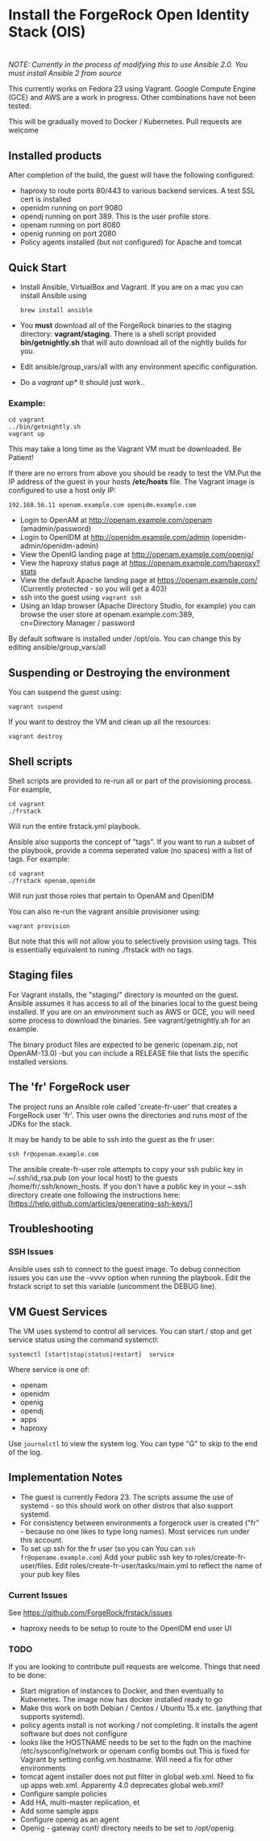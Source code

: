 # Install the ForgeRock Open Identity Stack (OIS)
#

*NOTE: Currently in the process of modifying this to use Ansible 2.0.
You must install Ansible 2 from source*


This currently works on Fedora 23 using Vagrant. Google Compute Engine (GCE) and AWS are a
work in progress. Other combinations have not been tested.

This will be gradually moved to Docker / Kubernetes. Pull requests are welcome


## Installed products

After completion of the build, the guest will have the following configured:

* haproxy to route ports 80/443 to various backend services. A test SSL cert is installed
* openidm running on port 9080
* opendj running on port 389. This is the user profile store.
* openam running on port 8080
* openig running on port 2080
* Policy agents installed (but not configured) for Apache and tomcat

## Quick Start

* Install Ansible, VirtualBox and Vagrant. If you are on a
  mac you can install Ansible using

  ```brew install ansible```

* You **must** download all of the ForgeRock binaries to the staging directory: **vagrant/staging**. There
is a shell script provided **bin/getnightly.sh** that will auto download all of the nightly builds for you.
* Edit ansible/group_vars/all with any environment specific configuration.
* Do a *vagrant up** It should just work..

### Example:

```
cd vagrant
../bin/getnightly.sh
vagrant up
```

This may take a long time as the Vagrant VM must be downloaded. Be Patient!

If there are no errors from above you should be ready to test the VM.Put the IP address of the guest in your
hosts **/etc/hosts** file. The Vagrant image is configured to use a host only IP:

`192.168.56.11 openam.example.com openidm.example.com`

* Login to OpenAM at http://openam.example.com/openam  (amadmin/password)
* Login to OpenIDM at http://openidm.example.com/admin  (openidm-admin/openidm-admin)
* View the OpenIG landing page at http://openam.example.com/openig/  
* View the haproxy status page at https://openam.example.com/haproxy?stats
* View the default Apache landing page at https://openam.example.com/   (Currently protected  - so you will get a 403)
* ssh into the guest using `vagrant ssh`
* Using an ldap browser (Apache Directory Studio, for example) you can browse the user store at openam.example.com:389,   
  cn=Directory Manager / password

By default software is installed under /opt/ois. You can change this by editing ansible/group_vars/all

## Suspending or Destroying the environment

You can suspend the guest using:

   ```vagrant suspend```

If you want to destroy the VM and clean up all the resources:

   ```vagrant destroy```


## Shell scripts

Shell scripts are provided to re-run all or part of the provisioning process. For example,

```
cd vagrant
./frstack
```

Will run the entire frstack.yml playbook.

Ansible also supports the concept of "tags". If you want to run a subset of the playbook, provide a comma seperated value (no spaces) with a list of tags. For example:

```
cd vagrant
./frstack openam,openidm
```

Will run just those roles that pertain to OpenAM and OpenIDM

You can also re-run the vagrant ansible provisioner using:

```
vagrant provision
```
But note that this will not allow you to selectively provision using tags. This is essentially equivalent to runing ./frstack
with no tags.


## Staging files

For Vagrant installs, the "staging/" directory is mounted on the guest. Ansible assumes it has access
   to all of the binaries local to the guest being installed. If you are on an environment such as
   AWS or GCE, you will need some process to download the binaries.  See vagrant/getnightly.sh for an example.

   The binary product files are expected to be generic (openam.zip, not OpenAM-13.0) -but you can include a
   RELEASE file that lists the specific installed versions.



## The 'fr' ForgeRock user

The project runs an Ansible role called 'create-fr-user' that creates a ForgeRock user 'fr'.
This user owns the directories and runs most of the JDKs for the stack.

It may be handy to be able to ssh into the guest as the fr user:

```ssh fr@openam.example.com```

The ansible create-fr-user role attempts to copy your ssh public key in ~/.ssh/id_rsa.pub (on your local host)
to the guests /home/fr/.ssh/known_hosts. If you don't have
a public key in your ~.ssh directory create one following the
instructions here: [https://help.github.com/articles/generating-ssh-keys/]


## Troubleshooting

### SSH Issues

Ansible uses ssh to connect to the guest image. To debug connection issues you can use the -vvvv option when running the playbook.
Edit the frstack script to set this variable (uncomment the DEBUG line).


## VM Guest Services

The VM uses systemd to control all services. You can start / stop and get service status using
the command systemctl:

```systemctl [start|stop|status|restart]  service```

Where service is one of:

* openam
* openidm
* openig
* opendj
* apps
* haproxy


Use ```journalctl``` to view the system log. You can type "G" to skip to the end of the log.


## Implementation Notes

* The guest is currently Fedora 23. The scripts assume the use of systemd - so this should work on
other distros that also support systemd.
* For consistency between environments a forgerock user is created ("fr" - because no one likes to type
long names). Most services run under this account.
* To set up ssh for the fr user (so you can You can ```ssh fr@opename.example.com```)
 Add your public ssh key to roles/create-fr-user/files. Edit roles/create-fr-user/tasks/main.yml
 to reflect the name of your pub key files

### Current Issues

See https://github.com/ForgeRock/frstack/issues

* haproxy needs to be setup to route to the OpenIDM end user UI


### TODO

If you are looking to contribute pull requests are welcome. Things that need to be done:

* Start migration of instances to Docker, and then eventually to Kubernetes. The image now has docker installed ready to go
* Make this work on both Debian / Centos / Ubuntu 15.x etc. (anything that supports systemd).
* policy agents install is not working / not completing. It installs the agent software but does not configure
* looks like the HOSTNAME needs to be set to the fqdn on the machine /etc/sysconfig/network  or openam config bombs out
  This is fixed for Vagrant by setting config.vm.hostname. Will need a fix for other environments
* tomcat agent installer does not put filter in global web.xml. Need to fix up apps web.xml. Apparenty 4.0 deprecates global web.xml?
* Configure sample policies
* Add HA, multi-master replication, et
* Add some sample apps
* Configure openig as an agent
* Openig - gateway conf/ directory needs to be set to /opt/openig.
